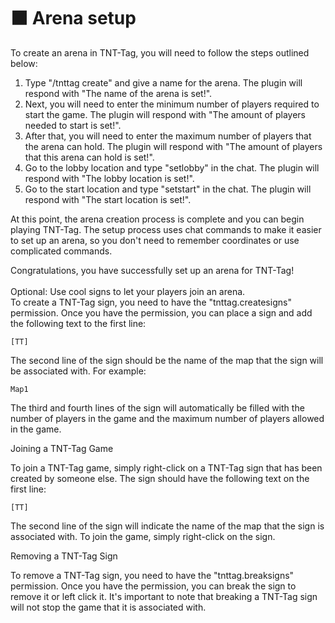 # ⬛ Arena setup

To create an arena in TNT-Tag, you will need to follow the steps outlined below:

1. Type "/tnttag create" and give a name for the arena. The plugin will respond with "The name of the arena is set!".
2. Next, you will need to enter the minimum number of players required to start the game. The plugin will respond with "The amount of players needed to start is set!".
3. After that, you will need to enter the maximum number of players that the arena can hold. The plugin will respond with "The amount of players that this arena can hold is set!".
4. Go to the lobby location and type "setlobby" in the chat. The plugin will respond with "The lobby location is set!".
5. Go to the start location and type "setstart" in the chat. The plugin will respond with "The start location is set!".

At this point, the arena creation process is complete and you can begin playing TNT-Tag. The setup process uses chat commands to make it easier to set up an arena, so you don't need to remember coordinates or use complicated commands.

Congratulations, you have successfully set up an arena for TNT-Tag!\
\
Optional: Use cool signs to let your players join an arena.\
To create a TNT-Tag sign, you need to have the "tnttag.createsigns" permission. Once you have the permission, you can place a sign and add the following text to the first line:

`[TT]`

The second line of the sign should be the name of the map that the sign will be associated with. For example:

`Map1`

The third and fourth lines of the sign will automatically be filled with the number of players in the game and the maximum number of players allowed in the game.

Joining a TNT-Tag Game

To join a TNT-Tag game, simply right-click on a TNT-Tag sign that has been created by someone else. The sign should have the following text on the first line:

`[TT]`

The second line of the sign will indicate the name of the map that the sign is associated with. To join the game, simply right-click on the sign.

Removing a TNT-Tag Sign

To remove a TNT-Tag sign, you need to have the "tnttag.breaksigns" permission. Once you have the permission, you can break the sign to remove it or left click it. It's important to note that breaking a TNT-Tag sign will not stop the game that it is associated with.
